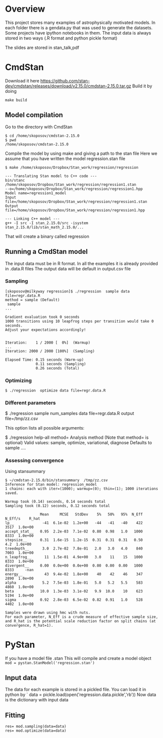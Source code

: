 # Overview

This project stores many examples of astrophysically motivated models. In each folder there is a gendata.py that was used to generate the datasets. 
Some projects have ipython notebooks in them. 
The input data is always stored in two ways (.R format and python pickle format)

The slides are stored in stan_talk,pdf

# CmdStan

Download it here https://github.com/stan-dev/cmdstan/releases/download/v2.15.0/cmdstan-2.15.0.tar.gz
Build it by doing
```
make build
```


## Model compilation

Go to the directory with CmdStan
```
$ cd /home/skoposov/cmdstan-2.15.0
$ pwd
/home/skoposov/cmdstan-2.15.0
```

Compile the model by using make and giving a path to the stan file
Here we assume that you have written the model regression.stan file
```
$ make /home/skoposov/Dropbox/Stan_work/regression/regression

--- Translating Stan model to C++ code ---
bin/stanc  /home/skoposov/Dropbox/Stan_work/regression/regression1.stan
--o=/home/skoposov/Dropbox/Stan_work/regression/regression1.hpp
Model name=regression1_model
Input file=/home/skoposov/Dropbox/Stan_work/regression/regression1.stan
Output file=/home/skoposov/Dropbox/Stan_work/regression/regression1.hpp

--- Linking C++ model ---
g++ -I src -I stan_2.15.0/src -isystem stan_2.15.0/lib/stan_math_2.15.0/...
```
That will create a binary called regression

## Running a CmdStan model
The input data must be in R format. In all the examples it is already provided in .data.R files
The output data will be default in output.csv file

### Sampling

```
[skoposov@milkyway regression]$ ./regression  sample data file=regr.data.R
method = sample (Default)
 sample
...

Gradient evaluation took 0 seconds
1000 transitions using 10 leapfrog steps per transition would take 0 seconds.
Adjust your expectations accordingly!


Iteration:    1 / 2000 [  0%]  (Warmup)
...
Iteration: 2000 / 2000 [100%]  (Sampling)

Elapsed Time: 0.15 seconds (Warm-up)
              0.11 seconds (Sampling)
              0.26 seconds (Total)

```
### Optimizing
```
$ ./regression  optimize data file=regr.data.R
```
### Different parameters
$ ./regression  sample num_samples data file=regr.data.R output file=/tmp/zz.csv

This option lists all possible arguments: 

$ ./regression help-all 
  method=<list element>
    Analysis method (Note that method= is optional)
    Valid values: sample, optimize, variational, diagnose
    Defaults to sample
.... 


### Assessing convergence
Using stansummary
```
$ ~/cmdstan-2.15.0/bin/stansummary  /tmp/zz.csv
Inference for Stan model: regression_model
1 chains: each with iter=(1000); warmup=(0); thin=(1); 1000 iterations saved.

Warmup took (0.14) seconds, 0.14 seconds total
Sampling took (0.12) seconds, 0.12 seconds total

                Mean     MCSE   StdDev    5%   50%   95%  N_Eff  N_Eff/s    R_hat
lp__             -41  6.1e-02  1.2e+00   -44   -41   -40    422     3517  1.0e+00
accept_stat__   0.95  2.2e-03  7.1e-02  0.80  0.98   1.0   1000     8333  1.0e+00
stepsize__      0.31  1.6e-15  1.2e-15  0.31  0.31  0.31   0.50      4.2  1.0e+00
treedepth__      3.0  2.7e-02  7.8e-01   2.0   3.0   4.0    840     7003  1.0e+00
n_leapfrog__      11  1.5e-01  4.9e+00   3.0    11    15   1000     8333  1.0e+00
divergent__     0.00  0.0e+00  0.0e+00  0.00  0.00  0.00   1000     8333     -nan
energy__          43  9.4e-02  1.8e+00    40    42    46    347     2890  1.0e+00
alpha            5.2  7.5e-03  1.8e-01   5.0   5.2   5.5    583     4860  1.0e+00
beta            10.0  1.3e-03  3.1e-02   9.9  10.0    10    623     5194  1.0e+00
sigma           0.92  2.8e-03  6.5e-02  0.82  0.91   1.0    528     4402  1.0e+00

Samples were drawn using hmc with nuts.
For each parameter, N_Eff is a crude measure of effective sample size,
and R_hat is the potential scale reduction factor on split chains (at
convergence, R_hat=1).
```

# PyStan

If you have a model file .stan
This  will compile and create a model object
`
mod = pystan.StanModel('regression.stan')
`
## Input data
The data for each example is stored in a pickled file. You can load it in python
by
`
data = pickle.load(open('regression.data.pickle','rb'))
Now data is the dictionary with input data

## Fitting

```
res= mod.sampling(data=data)
res= mod.optimize(data=data)
```

